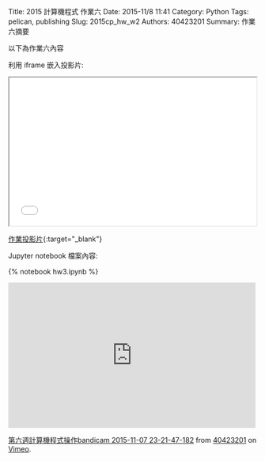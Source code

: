 Title: 2015 計算機程式 作業六
Date: 2015-11/8 11:41
Category: Python
Tags: pelican, publishing
Slug: 2015cp_hw_w2
Authors: 40423201
Summary: 作業六摘要

以下為作業六內容

利用 iframe 嵌入投影片:

<iframe src="40423201_cp_w6_p.html" width="500" height="300"></iframe>

[作業投影片](40423201_cp_w6p.html){:target="_blank"}

 Jupyter notebook 檔案內容:

{% notebook hw3.ipynb %}

<iframe src="https://player.vimeo.com/video/144981300" width="500" height="294" frameborder="0" webkitallowfullscreen mozallowfullscreen allowfullscreen></iframe> <p><a href="https://vimeo.com/144981300">第六週計算機程式操作bandicam 2015-11-07 23-21-47-182</a> from <a href="https://vimeo.com/user45597735">40423201</a> on <a href="https://vimeo.com">Vimeo</a>.</p>